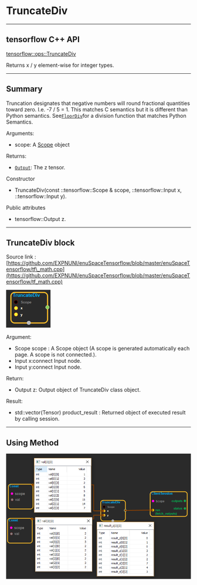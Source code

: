 # TruncateDiv

---

## tensorflow C++ API

[tensorflow::ops::TruncateDiv](https://www.tensorflow.org/api_docs/cc/class/tensorflow/ops/truncate-div)

Returns x / y element-wise for integer types.

---

## Summary

Truncation designates that negative numbers will round fractional quantities toward zero. I.e. -7 / 5 = 1. This matches C semantics but it is different than Python semantics. See[`FloorDiv`](https://www.tensorflow.org/api_docs/cc/class/tensorflow/ops/floor-div.html#classtensorflow_1_1ops_1_1_floor_div)for a division function that matches Python Semantics.

Arguments:

* scope: A [Scope](https://www.tensorflow.org/api_docs/cc/class/tensorflow/scope.html#classtensorflow_1_1_scope) object

Returns:

* [`Output`](https://www.tensorflow.org/api_docs/cc/class/tensorflow/output.html#classtensorflow_1_1_output): The z tensor.

Constructor

* TruncateDiv\(const ::tensorflow::Scope & scope, ::tensorflow::Input x, ::tensorflow::Input y\).

Public attributes

* tensorflow::Output z.

---

## TruncateDiv block

Source link : [https://github.com/EXPNUNI/enuSpaceTensorflow/blob/master/enuSpaceTensorflow/tf\_math.cpp](https://github.com/EXPNUNI/enuSpaceTensorflow/blob/master/enuSpaceTensorflow/tf_math.cpp)

![](/assets/math_TruncateDiv_Symbol.png)

Argument:

* Scope scope : A Scope object \(A scope is generated automatically each page. A scope is not connected.\).
* Input x:connect  Input node.
* Input y:connect  Input node.

Return:

* Output z: Output object of TruncateDiv class object.

Result:

* std::vector\(Tensor\) product\_result : Returned object of executed result by calling session.

---

## Using Method

![](/assets/math_TruncateDiv_Method.png)

